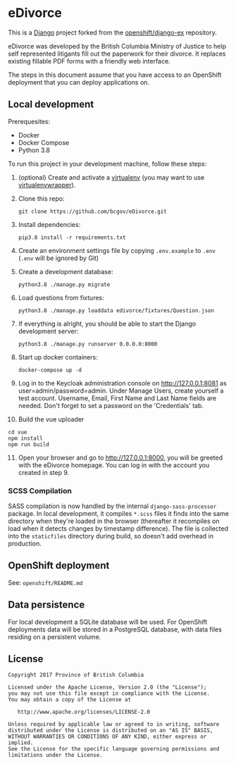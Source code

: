 # eDivorce

This is a [Django](http://www.djangoproject.com) project forked from the [openshift/django-ex](https://github.com/openshift/django-ex) repository.

eDivorce was developed by the British Columbia Ministry of Justice to help self represented litigants fill out the paperwork for their divorce.  It replaces existing fillable PDF forms with a friendly web interface.

The steps in this document assume that you have access to an OpenShift deployment that you can deploy applications on.

## Local development

Prerequesites:
* Docker
* Docker Compose
* Python 3.8

To run this project in your development machine, follow these steps:

1. (optional) Create and activate a [virtualenv](https://virtualenv.pypa.io/) (you may want to use [virtualenvwrapper](http://virtualenvwrapper.readthedocs.org/)).

2. Clone this repo:

    `git clone https://github.com/bcgov/eDivorce.git`

3. Install dependencies:

    `pip3.8 install -r requirements.txt`

4. Create an environment settings file by copying `.env.example` to `.env` (`.env` will be ignored by Git)

5. Create a development database:

    `python3.8 ./manage.py migrate`

6. Load questions from fixtures:
  
    `python3.8 ./manage.py loaddata edivorce/fixtures/Question.json`

7. If everything is alright, you should be able to start the Django development server:

    `python3.8 ./manage.py runserver 0.0.0.0:8000`

8. Start up docker containers:

    `docker-compose up -d`

9. Log in to the Keycloak administration console on http://127.0.0.1:8081 as user=admin/password=admin. Under Manage Users, create yourself a test account.  Username, Email, First Name and Last Name fields are needed. Don't forget to set a password on the 'Credentials' tab.

10. Build the vue uploader
```
cd vue
npm install
npm run build
```

11. Open your browser and go to http://127.0.0.1:8000, you will be greeted with the eDivorce homepage.  You can log in with the account you created in step 9. 

### SCSS Compilation

SASS compilation is now handled by the internal `django-sass-processor` package.
In local development, it compiles `*.scss` files it finds into the same directory
when they're loaded in the browser (thereafter it recompiles on load when it
detects changes by timestamp difference).  The file is collected into the
`staticfiles` directory during build, so doesn't add overhead in production.


## OpenShift deployment

See: `openshift/README.md`

## Data persistence

For local development a SQLite database will be used.  For OpenShift deployments data will be stored in a PostgreSQL database, with data files residing on a persistent volume.

## License

    Copyright 2017 Province of British Columbia

    Licensed under the Apache License, Version 2.0 (the "License");
    you may not use this file except in compliance with the License.
    You may obtain a copy of the License at

       http://www.apache.org/licenses/LICENSE-2.0

    Unless required by applicable law or agreed to in writing, software
    distributed under the License is distributed on an "AS IS" BASIS,
    WITHOUT WARRANTIES OR CONDITIONS OF ANY KIND, either express or implied.
    See the License for the specific language governing permissions and
    limitations under the License.
